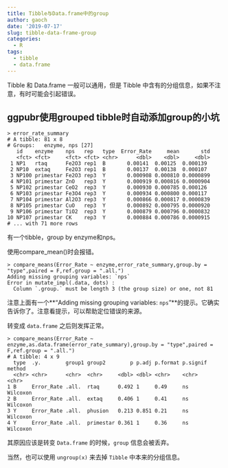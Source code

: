 ```yaml
---
title: Tibble与Data.frame中的group
author: gaoch
date: '2019-07-17'
slug: tibble-data-frame-group
categories:
  - R
tags:
  - tibble
  - data.frame
---
```


Tibble 和 Data.frame 一般可以通用，但是 Tibble 中含有的分组信息，如果不注意，有时可能会引起错误。


## ggpubr使用grouped tibble时自动添加group的小坑


```{r}
> error_rate_summary
# A tibble: 81 x 8
# Groups:   enzyme, nps [27]
   id    enzyme    nps   rep   type  Error_Rate     mean       std
   <fct> <fct>     <fct> <fct> <chr>      <dbl>    <dbl>     <dbl>
 1 NP1   rtaq      Fe2O3 rep1  B       0.00141  0.00125  0.000139 
 2 NP10  extaq     Fe2O3 rep1  B       0.00137  0.00138  0.000107 
 3 NP100 primestar Fe2O3 rep3  Y       0.000908 0.000810 0.0000899
 4 NP101 primestar ZnO   rep3  Y       0.000919 0.000816 0.0000904
 5 NP102 primestar CeO2  rep3  Y       0.000930 0.000785 0.000126 
 6 NP103 primestar Fe3O4 rep3  Y       0.000934 0.000800 0.000117 
 7 NP104 primestar Al2O3 rep3  Y       0.000866 0.000817 0.0000839
 8 NP105 primestar CuO   rep3  Y       0.000892 0.000795 0.0000920
 9 NP106 primestar TiO2  rep3  Y       0.000879 0.000796 0.0000832
10 NP107 primestar CK    rep3  Y       0.000884 0.000786 0.0000915
# ... with 71 more rows
```
有一个tibble，group by enzyme和nps。

使用compare_mean()时会报错。

```{r}
> compare_means(Error_Rate ~ enzyme,error_rate_summary,group.by = "type",paired = F,ref.group = ".all.")
Adding missing grouping variables: `nps`
Error in mutate_impl(.data, dots) : 
  Column `.group.` must be length 3 (the group size) or one, not 81
```

注意上面有一个**“Adding missing grouping variables: `nps`”**的提示。它确实告诉你了。注意看提示，可以帮助定位错误的来源。

转变成 `data.frame` 之后则发挥正常。

```{r}
> compare_means(Error_Rate ~ enzyme,as.data.frame(error_rate_summary),group.by = "type",paired = F,ref.group = ".all.")
# A tibble: 4 x 9
  type  .y.        group1 group2        p p.adj p.format p.signif method  
  <chr> <chr>      <chr>  <chr>     <dbl> <dbl> <chr>    <chr>    <chr>   
1 B     Error_Rate .all.  rtaq      0.492 1     0.49     ns       Wilcoxon
2 B     Error_Rate .all.  extaq     0.406 1     0.41     ns       Wilcoxon
3 Y     Error_Rate .all.  phusion   0.213 0.851 0.21     ns       Wilcoxon
4 Y     Error_Rate .all.  primestar 0.361 1     0.36     ns       Wilcoxon
```

其原因应该是转变 `Data.frame` 的时候，`group` 信息会被丢弃。

当然，也可以使用 `ungroup(x)` 来去掉 `Tibble` 中本来的分组信息。
